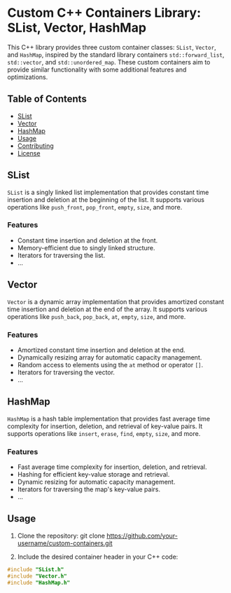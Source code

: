 # Custom C++ Containers Library: SList, Vector, HashMap

This C++ library provides three custom container classes: `SList`, `Vector`, and `HashMap`, inspired by the standard library containers `std::forward_list`, `std::vector`, and `std::unordered_map`. These custom containers aim to provide similar functionality with some additional features and optimizations.

## Table of Contents

- [SList](#slist)
- [Vector](#vector)
- [HashMap](#hashmap)
- [Usage](#usage)
- [Contributing](#contributing)
- [License](#license)

## SList

`SList` is a singly linked list implementation that provides constant time insertion and deletion at the beginning of the list. It supports various operations like `push_front`, `pop_front`, `empty`, `size`, and more.

### Features

- Constant time insertion and deletion at the front.
- Memory-efficient due to singly linked structure.
- Iterators for traversing the list.
- ...

## Vector

`Vector` is a dynamic array implementation that provides amortized constant time insertion and deletion at the end of the array. It supports various operations like `push_back`, `pop_back`, `at`, `empty`, `size`, and more.

### Features

- Amortized constant time insertion and deletion at the end.
- Dynamically resizing array for automatic capacity management.
- Random access to elements using the `at` method or operator `[]`.
- Iterators for traversing the vector.
- ...

## HashMap

`HashMap` is a hash table implementation that provides fast average time complexity for insertion, deletion, and retrieval of key-value pairs. It supports operations like `insert`, `erase`, `find`, `empty`, `size`, and more.

### Features

- Fast average time complexity for insertion, deletion, and retrieval.
- Hashing for efficient key-value storage and retrieval.
- Dynamic resizing for automatic capacity management.
- Iterators for traversing the map's key-value pairs.
- ...

## Usage

1. Clone the repository:
git clone https://github.com/your-username/custom-containers.git


2. Include the desired container header in your C++ code:

```cpp
#include "SList.h"
#include "Vector.h"
#include "HashMap.h"
